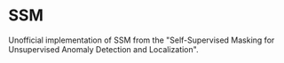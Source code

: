 # SSM
Unofficial implementation of SSM from the "Self-Supervised Masking for Unsupervised Anomaly Detection and Localization". 
